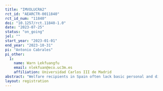 ```yaml
---
title: "IMVOLUCRA2"
rct_id: "AEARCTR-0011840"
rct_id_num: "11840"
doi: "10.1257/rct.11840-1.0"
date: "2023-07-25"
status: "on_going"
jel: ""
start_year: "2023-01-01"
end_year: "2023-10-31"
pi: "Antonio Cabrales"
pi_other:
  1:
    name: Warn Lekfuangfu
    email: nlekfuan@eco.uc3m.es
    affiliation: Universidad Carlos III de Madrid
abstract: "Welfare recipients in Spain often lack basic personal and digital skills. Training in those skills is not provided in the current welfare system in Ceuta. The intervention proposes training in these basic personal and digital skills. The IMVOLUCRA2 project aims to achieve two objectives. One is to verify that the training in basic personal skills has a differential effect on the employability and attitude of people in the Active Job Search (AJS). The second is to verify that the specific training in digital activities for employment has a differential and/or joint effect with basic personal skills on the employability and attitude of people in Active Job Search. These objectives will be achieved through a Randomized Control Trial with a control group and two treatment groups. The first treatment group receives training in personal skills, and the second treatment group receives personal and digital skills training. The treatment and main control group will have around 233 participants (approximately 700 participants in total)."
layout: registration
---
```



